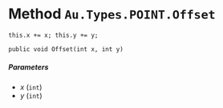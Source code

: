 # Method `Au.Types.POINT.Offset`

`this.x += x; this.y += y;`

```
public void Offset(int x, int y)
```

##### Parameters

- *x*  (`int`)
- *y*  (`int`)